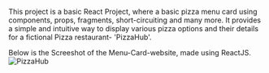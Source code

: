 This project is a basic React Project, where a basic pizza menu card using components, props, fragments, short-circuiting and many more. It provides a simple and intuitive way to display various pizza options and their details for a fictional Pizza restaurant- 'PizzaHub'.

Below is the Screeshot of the Menu-Card-website, made using ReactJS.
![PizzaHub](https://github.com/khushi747/PizzaHub-Menu-Card/assets/95963491/e429af28-c507-445d-b431-b03b6cd7b21a)
